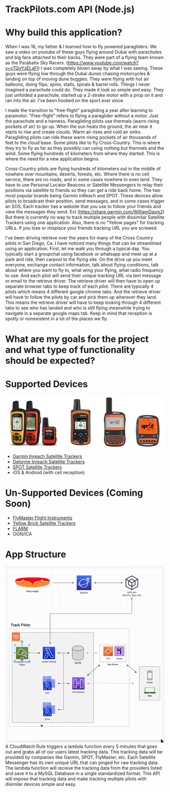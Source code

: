 # TrackPilots.com API (Node.js)

# Why build this application?
When I was 16, my father & I learned how to fly powered paragliders. We saw a video on youtube of these guys flying around Dubai with parachutes and big fans attached to their backs. They were part of a flying team known as the Parabatix Sky Racers. (https://www.youtube.com/watch?v=cTQvYxELaFI) I was completely blown away by what I was seeing. These guys were flying low through the Dubai dunes chasing motorcycles & landing on top of moving dune buggies. They were flying with hot air balloons, doing flips, spins, stalls,  spirals & barrel rolls. Things I never imagined a parachute could do. They made it look so simple and easy. They just unfolded a parachute, started up a 2-stroke motor with a prop on it and ran into the air. I've been hooked on the sport ever since.

I made the transition to "free-flight" paragliding a year after learning to paramotor. "Free-flight" refers to flying a paraglider without a motor. Just the parachute and a harness. Paragliding pilots use thermals (warm rising pockets of air) to go up. When the sun heats the ground, the air near it starts to rise and create clouds. Warm air rises and cold air sinks. Paragliding pilots can ride these warm rising pockets of air thousands of feet to the cloud base. Some pilots like to fly Cross-Country. This is where they try to fly as far as they possibly can using nothing but thermals and the wind. Some flying hundreds of kilometers from where they started. This is where the need for a new application begins.

Cross-Country pilots are flying hundreds of kilometers out in the middle of nowhere over mountains, deserts, forests, etc. Where there is no cell service, there are no roads, and in some cases nowhere to even land. They have to use Personal Locator Beacons or Satellite Messengers to relay their positions via satellite to friends so they can get a ride back home. The two most popular brands being Garmin inReach and SPOT. These devices allow pilots to broadcast their position, send messages, and in some cases trigger an SOS. Each tracker has a website that you use to follow your friends and view the messages they send. Ex) (https://share.garmin.com/WilliamDavis2) But there is currently no way to track multiple people with dissimilar Satellite Trackers using one application. Also, there is no "Yellow pages" for tracking URLs. If you lose or misplace your friends tracking URL you are screwed.

I've been driving retrieve over the years for many of the Cross Country pilots in San Diego, Ca. I have noticed many things that can be streamlined using an application. First, let me walk you through a typical day. You typically start a groupchat using facebook or whatsapp and meet up at a park and ride, then carpool to the flying site. On the drive up you meet everyone, exchange contact information, talk about flying conditions, talk about where you want to fly to, what wing your flying, what radio frequency to use. And each pilot will send their unique tracking URL via text message or email to the retrieve driver.
The retrieve driver will then have to open up separate browser tabs to keep track of each pilot. There are typically 4 pilots which means 4 different google chrome tabs. And the retrieve driver will have to follow the pilots by car and pick them up wherever they land. This means the retrieve driver will have to keep looking through 4 different tabs to see who has landed and who is still flying meanwhile trying to navigate in a separate google maps tab. Keep in mind that reception is spotty or nonexistent in a lot of the places we fly.


# What are my goals for the project and what type of functionality should be expected?

# Supported Devices
![Satellite Trackers](docs/trackers.jpeg)

  - [Garmin Inreach Satellite Trackers](https://explore.garmin.com/en-US/inreach/)
  - [Delorme Inreach Satellite Trackers](https://www.amazon.com/DeLorme-inReach-SE-Satellite-Tracker/dp/B00BX7TJ2O)
  - [SPOT Satellite Trackers](https://www.findmespot.com/en/)
  - iOS & Android (with cell reception) 

# Un-Supported Devices (Coming Soon)
 - [FlyMaster Flight Instruments](https://www.flymaster.net/)
 - [Yellow Brick Satellite Trackers](https://www.ybtracking.com/)
 - [FLARM](https://flarm.com/)
 - OGN/ICA

# App Structure
  ![App Structure](docs/appStructure.png)
  A CloudWatch Rule triggers a lambda function every 5 minutes that goes out and grabs all of our users latest tracking data. This tracking data will be provided by companies like Garmin, SPOT, FlyMaster, etc. Each Satellite Messenger has its own unique URL that can pinged for raw tracking data. The lambda function will recieve the tracking data from the providers listed and save it to a MySQL Database in a single standardized format. This API will expose that tracking data and make tracking multiple pilots with disimilar devices simple and easy.